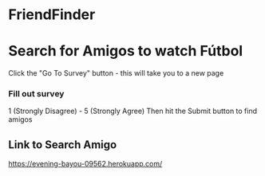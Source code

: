 # FriendFinder

# Search for Amigos to watch Fútbol 
Click the "Go To Survey" button - this will take you to a new page

### Fill out survey
1 (Strongly Disagree) - 5 (Strongly Agree)
Then hit the Submit button to find amigos

## Link to Search Amigo
https://evening-bayou-09562.herokuapp.com/
